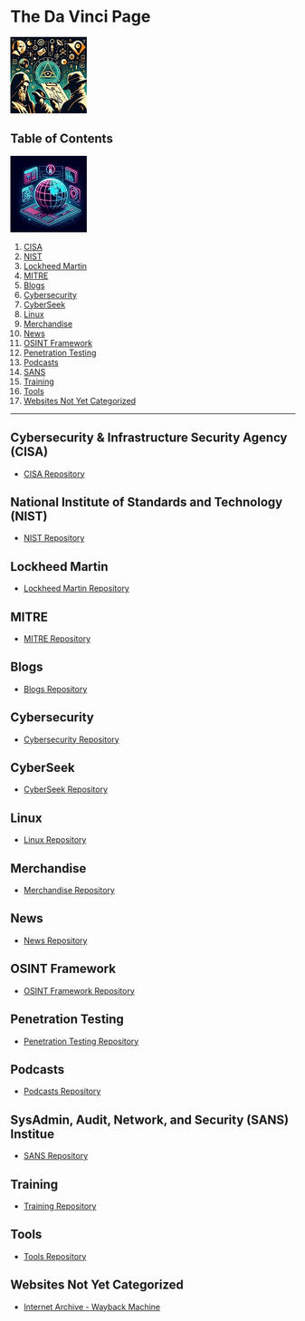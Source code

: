 # The Da Vinci Page
![](https://github.com/Cra5h-Ov3rrid3/The-Da-Vinci-Page/blob/afc5b7bfa30dedd44661052bb3e60e4821d008e7/TDVP/TDVP_01.jpg)
## Table of Contents
![](https://github.com/Cra5h-Ov3rrid3/The-Da-Vinci-Page/blob/e8008dd7d8677ccb08e75e0f09b77101477a59bf/TDVP/TDVP_02.jpg)
1.  [CISA]()
2.  [NIST]()
3.  [Lockheed Martin]()
4.  [MITRE]()
5.  [Blogs]()
6.  [Cybersecurity]()
7.  [CyberSeek]()
8.  [Linux]()
9.  [Merchandise]()
10. [News]()
11. [OSINT Framework]()
12. [Penetration Testing]()
13. [Podcasts]()
14. [SANS]()
15. [Training]()
16. [Tools]()
17. [Websites Not Yet Categorized]()
---
## Cybersecurity & Infrastructure Security Agency (CISA)
 - [CISA Repository](https://github.com/Cra5h-Ov3rrid3/Cybersecurity-Infrastructure-Security-Agency.git)
## National Institute of Standards and Technology (NIST)
 - [NIST Repository](https://github.com/Cra5h-Ov3rrid3/National-Institute-of-Standards-and-Technology.git)
## Lockheed Martin
 - [Lockheed Martin Repository](https://github.com/Cra5h-Ov3rrid3/Lockheed-Martin/blob/49e5ff554efb79967bd1dd79de7f0eb3907b729f/README.md)
## MITRE
 - [MITRE Repository](https://github.com/Cra5h-Ov3rrid3/MITRE/blob/a3ef8b932dc23a6d9d63a6a0404c27881847448a/README.md)
## Blogs
 - [Blogs Repository](https://github.com/Cra5h-Ov3rrid3/Blogs/blob/4ada97c5160c4abfeacc0df49462ca63837292cb/README.md)
## Cybersecurity
 - [Cybersecurity Repository](https://github.com/Cra5h-Ov3rrid3/Cybersecurity/blob/cc5f26b936253c3cc8d6bebd1d2f3b6aa2c8837b/README.md)
## CyberSeek
 - [CyberSeek Repository](https://github.com/Cra5h-Ov3rrid3/CyberSeek/blob/2e3bd8741dcb7995d854e7f18c9c8a2dd86b8a6e/README.md)
## Linux
 - [Linux Repository](https://github.com/Cra5h-Ov3rrid3/Linux/blob/bb0e7739cc9911fae22a2ea58e40c2a7abae2098/README.md)
## Merchandise
 - [Merchandise Repository](https://github.com/Cra5h-Ov3rrid3/Merchandise/blob/e925992b6b2c8bc1925c2ef9f96b92f104dbda0b/README.md)
## News
 - [News Repository](https://github.com/Cra5h-Ov3rrid3/News/blob/4ff01803319be2db033a80a37dbb7645c393b4aa/README.md)
## OSINT Framework
 - [OSINT Framework Repository](https://github.com/Cra5h-Ov3rrid3/OSINT-Framework/blob/adabe5d78283ff8a455bcde6ba5c88192db33a22/README.md)
## Penetration Testing
 - [Penetration Testing Repository](https://github.com/Cra5h-Ov3rrid3/Penetration-Testing.git)
## Podcasts
 - [Podcasts Repository](https://github.com/Cra5h-Ov3rrid3/Podcasts/blob/95b7e506aac39620b282bda63610ef66f6706fbb/README.md)
## SysAdmin, Audit, Network, and Security (SANS) Institue
 - [SANS Repository](https://github.com/Cra5h-Ov3rrid3/SysAdmin-Audit-Network-and-Security-Institue/blob/35a8b1afbd736297f985bcfb40fe052e665f0de6/README.md)
## Training
 - [Training Repository](https://github.com/Cra5h-Ov3rrid3/Training/blob/a86f50bfdfd9834b1b805d6bb132d9b495196816/README.md)
## Tools
 - [Tools Repository](https://github.com/Cra5h-Ov3rrid3/Tools.git)
## Websites Not Yet Categorized
 - [Internet Archive - Wayback Machine](https://archive.org/)
